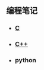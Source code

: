 ## 编程笔记

- ###  [C](https://github.com/Amdeo/NoteBook/blob/master/C/C基础.md) 

- ### [C++](https://github.com/Amdeo/NoteBook/blob/master/C++/C++基础.md) 

- ### python

  

